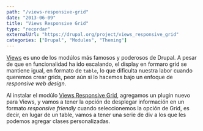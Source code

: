 ```yaml
---
path: "/views-responsive-grid"
date: "2013-06-09"
title: "Views Responsive Grid"
type: "recordar"
externalUrl: "https://drupal.org/project/views_responsive_grid"
categories: ["Drupal", "Modules", "Theming"]
---
```


[Views](http://drupal.org/project/views) es uno de los modúlos más famosos y poderosos de Drupal. A pesar de que en funcionalidad ha ido escalando, el display en formaro grid se mantiene igual, en formato de `table`, lo que dificulta nuestra labor cuando queremos crear grids, peor aún si lo hacemos bajo un enfoque de _responsive web design_.

Al instalar el modúlo [Views Responsive Grid](https://drupal.org/project/views_responsive_grid), agregamos un plugin nuevo para Views, y vamos a tener la opción de desplegar información en un formato _responsive friendly_ cuando seleccionemos la opción de Grid, es decir, en lugar de un table, vamos a tener una serie de div a los que les podemos agregar clases personalizadas.
